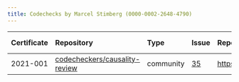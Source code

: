 ```yaml
---
title: Codechecks by Marcel Stimberg (0000-0002-2648-4790)
---
```



|Certificate |Repository                    |Type      |Issue |Report                                 |Check date |
|:-------|:--------------------------------|:------------------|:---|:--------------------------|:----------|
|2021-001    |[codecheckers/causality-review](https://github.com/codecheckers/causality-review)|community |[35](https://github.com/codecheckers/register/issues/35)|https://doi.org/10.5281/zenodo.4720843 |2021-04-27 |
